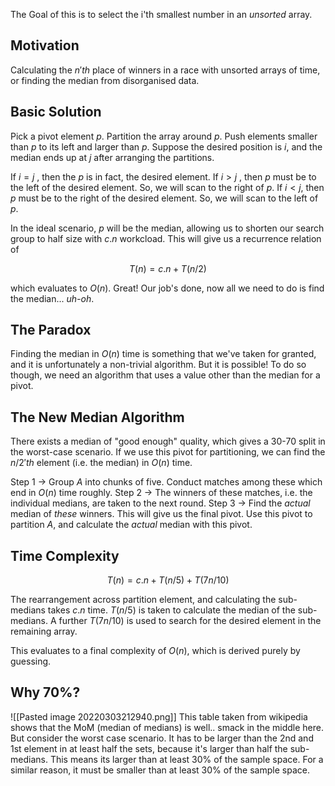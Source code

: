 The Goal of this is to select the i'th smallest number in an *unsorted* array.

## Motivation
Calculating the $n'th$ place of winners in a race with unsorted arrays of time, or finding the median from disorganised data.

## Basic Solution
Pick a pivot element $p$. Partition the array around $p$. Push elements smaller than $p$ to its left and larger than $p$. Suppose the desired position is $i$, and the median ends up at $j$ after arranging the partitions.

If $i = j$ , then the $p$ is in fact, the desired element.
If $i > j$ , then $p$ must be to the left of the desired element. So, we will scan to the right of $p$.
If $i < j$, then $p$ must be to the right of the desired element. So, we will scan to the left of $p$.

In the ideal scenario, $p$ will be the median, allowing us to shorten our search group to half size with $c.n$ workcload. This will give us a recurrence relation of 

$$T(n) = c.n + T(n/2)$$

which evaluates to $O(n)$. Great! Our job's done, now all we need to do is find the median... *uh-oh*.

## The Paradox
Finding the median in $O(n)$ time is something that we've taken for granted, and it is unfortunately a non-trivial algorithm. But it is possible! To do so though, we need an algorithm that uses a value other than the median for a pivot.

## The New Median Algorithm
There exists a median of "good enough" quality, which gives a 30-70 split in the worst-case scenario. If we use this pivot for partitioning, we can find the $n/2'th$ element (i.e. the median) in $O(n)$ time.

Step 1 -> Group $A$ into chunks of five. Conduct matches among these which end in $O(n)$ time roughly. 
Step 2 -> The winners of these matches, i.e. the individual medians, are taken to the next round.
Step 3 -> Find the *actual* median of *these* winners. This will give us the final pivot. Use this pivot to partition $A$, and calculate the _actual_ median with this pivot.

## Time Complexity

$$T(n) = c.n + T(n/5) + T(7n/10)$$

The rearrangement across partition element, and calculating the sub-medians takes $c.n$ time. $T(n/5)$ is taken to calculate the median of the sub-medians. A further $T(7n/10)$ is used to search for the desired element in the remaining array.

This evaluates to a final complexity of $O(n)$, which is derived purely by guessing.

## Why 70%?
![[Pasted image 20220303212940.png]]
This table taken from wikipedia shows that the MoM (median of medians) is well.. smack in the middle here. But consider the worst case scenario. It has to be larger than the 2nd and 1st element in at least half the sets, because it's larger than half the sub-medians. This means its larger than at least 30% of the sample space. For a similar reason, it must be smaller than at least 30% of the sample space.
